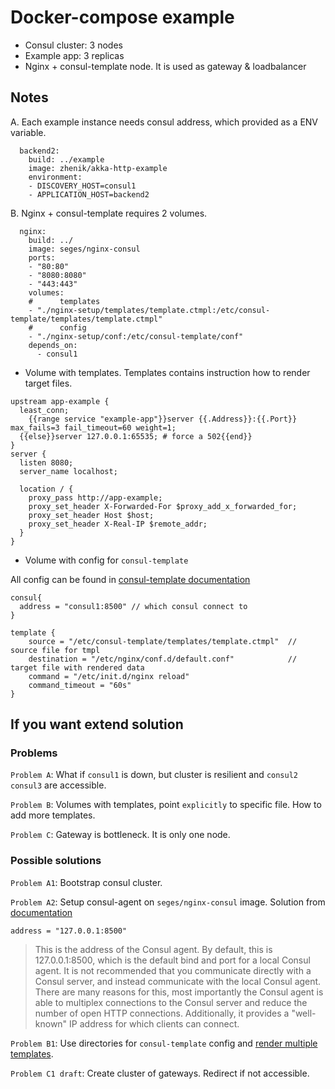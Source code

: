 # Docker-compose example

* Consul cluster: 3 nodes
* Example app: 3 replicas
* Nginx + consul-template node. It is used as gateway & loadbalancer 

## Notes

A. Each example instance needs consul address, which provided as a ENV variable.

```
  backend2:
    build: ../example
    image: zhenik/akka-http-example
    environment:
    - DISCOVERY_HOST=consul1
    - APPLICATION_HOST=backend2
```

B. Nginx + consul-template requires 2 volumes.  

```
  nginx:
    build: ../
    image: seges/nginx-consul
    ports:
    - "80:80"
    - "8080:8080"
    - "443:443"
    volumes:
    #      templates
    - "./nginx-setup/templates/template.ctmpl:/etc/consul-template/templates/template.ctmpl"
    #      config
    - "./nginx-setup/conf:/etc/consul-template/conf"
    depends_on:
      - consul1
```

- Volume with templates. Templates contains instruction how to render target files.

```
upstream app-example {
  least_conn;
    {{range service "example-app"}}server {{.Address}}:{{.Port}} max_fails=3 fail_timeout=60 weight=1;
  {{else}}server 127.0.0.1:65535; # force a 502{{end}}
}
server {
  listen 8080;
  server_name localhost;

  location / {
    proxy_pass http://app-example;
    proxy_set_header X-Forwarded-For $proxy_add_x_forwarded_for;
    proxy_set_header Host $host;
    proxy_set_header X-Real-IP $remote_addr;
  }
}
```

- Volume with config for `consul-template`

All config can be found in [consul-template documentation](https://github.com/hashicorp/consul-template#configuration-file-format)

```
consul{
  address = "consul1:8500" // which consul connect to 
}

template {
    source = "/etc/consul-template/templates/template.ctmpl"  // source file for tmpl
    destination = "/etc/nginx/conf.d/default.conf"            // target file with rendered data
    command = "/etc/init.d/nginx reload"                     
    command_timeout = "60s"
}
```

## If you want extend solution

### Problems

``Problem A``: What if `consul1` is down, but cluster is resilient and `consul2` `consul3` are accessible.  

``Problem B``: Volumes with templates, point `explicitly` to specific file. How to add more templates.

``Problem C``: Gateway is bottleneck. It is only one node. 

### Possible solutions

``Problem A1``: Bootstrap consul cluster.

``Problem A2``: Setup consul-agent on `seges/nginx-consul` image. Solution from [documentation](https://github.com/hashicorp/consul-template#configuration-file-format)  

`address = "127.0.0.1:8500"`
> This is the address of the Consul agent. By default, this is
    127.0.0.1:8500, which is the default bind and port for a local Consul
    agent. It is not recommended that you communicate directly with a Consul
    server, and instead communicate with the local Consul agent. There are many
    reasons for this, most importantly the Consul agent is able to multiplex
    connections to the Consul server and reduce the number of open HTTP
    connections. Additionally, it provides a "well-known" IP address for which
    clients can connect.  


``Problem B1``: Use directories for `consul-template` config and [render multiple templates](https://github.com/hashicorp/consul-template#command-line-flags). 

``Problem C1 draft``: Create cluster of gateways. Redirect if not accessible.